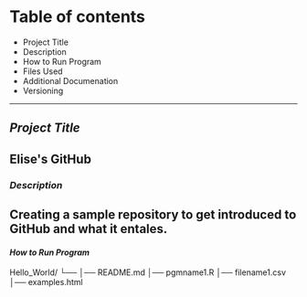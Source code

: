 # **Table of contents**
- Project Title
- Description
- How to Run Program
- Files Used
- Additional Documenation
- Versioning
---
## *Project Title*
Elise's GitHub
---
### *Description*
Creating a sample repository to get introduced to GitHub and what it entales.
---
#### *How to Run Program*
Hello_World/
└── 
    │── README.md
    │── pgmname1.R
    │── filename1.csv
    │── examples.html
   
